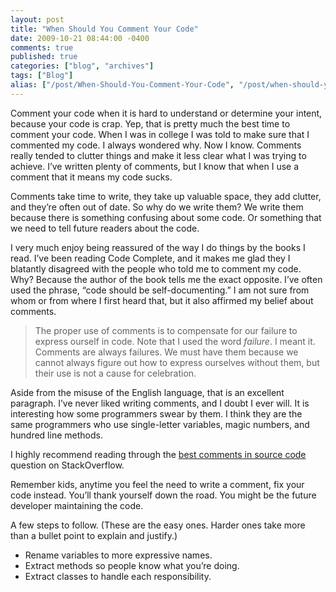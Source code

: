 ```yaml
---
layout: post
title: "When Should You Comment Your Code"
date: 2009-10-21 08:44:00 -0400
comments: true
published: true
categories: ["blog", "archives"]
tags: ["Blog"]
alias: ["/post/When-Should-You-Comment-Your-Code", "/post/when-should-you-comment-your-code"]
---
```

<!-- more -->

<p>Comment your code when it is hard to understand or determine your intent, because your code is crap. Yep, that is pretty much the best time to comment your code. When I was in college I was told to make sure that I commented my code. I always wondered why. Now I know. Comments really tended to clutter things and make it less clear what I was trying to achieve. I’ve written plenty of comments, but I know that when I use a comment that it means my code sucks.</p>
<p>Comments take time to write, they take up valuable space, they add clutter, and they’re often out of date. So why do we write them? We write them because there is something confusing about some code. Or something that we need to tell future readers about the code.</p>
<p>I very much enjoy being reassured of the way I do things by the books I read. I’ve been reading Code Complete, and it makes me glad they I blatantly disagreed with the people who told me to comment my code. Why? Because the author of the book tells me the exact opposite. I’ve often used the phrase, “code should be self-documenting.” I am not sure from whom or from where I first heard that, but it also affirmed my belief about comments.</p>
<blockquote>
<p>The proper use of comments is to compensate for our failure to express ourself in code. Note that I used the word <em>failure</em>. I meant it. Comments are always failures. We must have them because we cannot always figure out how to express ourselves without them, but their use is not a cause for celebration.</p>
</blockquote>
<p>Aside from the misuse of the English language, that is an excellent paragraph. I’ve never liked writing comments, and I doubt I ever will. It is interesting how some programmers swear by them. I think they are the same programmers who use single-letter variables, magic numbers, and hundred line methods.</p>
<p>I highly recommend reading through the <a href="http://stackoverflow.com/questions/184618/what-is-the-best-comment-in-source-code-you-have-ever-encountered-closed" target="_blank">best comments in source code</a> question on StackOverflow.</p>
<p>Remember kids, anytime you feel the need to write a comment, fix your code instead. You’ll thank yourself down the road. You might be the future developer maintaining the code.</p>
<p>A few steps to follow. (These are the easy ones. Harder ones take more than a bullet point to explain and justify.)</p>
<ul>
<li>Rename variables to more expressive names. </li>
<li>Extract methods so people know what you’re doing. </li>
<li>Extract classes to handle each responsibility. </li>
</ul>
